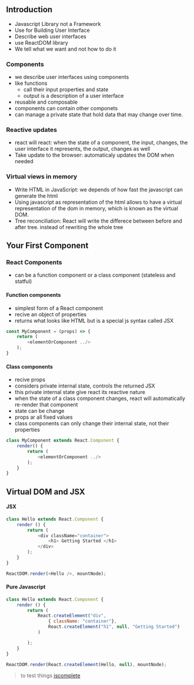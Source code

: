 ## Introduction

- Javascript Library not a Framework
- Use for Building User Interface
- Describe web user interfaces
- use ReactDOM library
- We tell what we want and not how to do it 

### Components

- we describe user interfaces using components
- like functions
    - call their input properties and state
    - output is a description of a user interface
- reusable and composable
- components can contain other componets
- can manage a private state that hold data that may change over time.

### Reactive updates

- react will react: when the state of a component, the input, changes, the user interface it represents, the output, changes as well
- Take update to the browser: automaticaly updates the DOM when needed

### Virtual views in memory

- Write HTML in JavaScript: we depends of how fast the javascript can generate the html
- Using javascript as representation of the html allows to have a virtual representation of the dom in memory, which is known as the virtual DOM.
- Tree reconciliation: React will write the differece between before and after tree. instead of rewriting the whole tree

## Your First Component

### React Components

- can be a function component or a class component (stateless and statful)

#### Function components

- simplest form of a React component
- recive an object of properties
- returns what looks like HTML but is a special js syntax called JSX    

```js
const MyComponent = (props) => {
    return (
        <elementOrComponent ../>
    );
}

```

#### Class components

- recive props 
- considers private internal state, controls the returned JSX
- this private internal state give react its reactive nature
- when the state of a class component changes, react will automatically re-render that component
- state can be change
- props ar all fixed values
- class components can only change their internal state, not their properties

```js
class MyComponent extends React.Component {
    render() {
        return (
            <elementOrComponent ../>
        );
    }
}
```

## Virtual DOM and JSX
#### JSX
```js
class Hello extends React.Component {
    render () {
        return (
            <div className="container">
                <h1> Getting Started </h1>
            </div>
        );
    }
}

ReactDOM.render(<Hello />, mountNode);
```


#### Pure Javascript
```js
class Hello extends React.Component {
    render () {
        return (
            React.createElement("div",
                { className: "container"},
                React.createElement("h1", null, "Getting Started")
            )

        );
    }
}

ReactDOM.render(React.createElement(Hello, null), mountNode);
```

> to test things [jscomplete](https:://jscomplete.com/repl)
 
